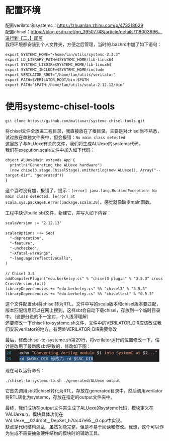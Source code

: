 # 配置环境
配置verilator和systemc：https://zhuanlan.zhihu.com/p/473218029  
配置chisel：https://blog.csdn.net/qq_39507748/article/details/118003696，进行到【二、】即可  
我将环境都安装到个人文件夹，方便之后管理，当时的.bashrc中加了如下语句：  
```
export SYSTEMC_HOME="/home/lan/utils/systemc-2.3.3"
export LD_LIBRARY_PATH=$SYSTEMC_HOME/lib-linux64
export SYSTEMC_LIBDIR=$SYSTEMC_HOME/lib-linux64
export SYSTEMC_INCLUDE=$SYSTEMC_HOME/include
export VERILATOR_ROOT="/home/lan/utils/verilator"
export PATH=$VERILATOR_ROOT/bin:$PATH
export PATH="$PATH:/home/lan/utils/scala-2.12.12/bin"
```
# 使用systemc-chisel-tools
```
git clone https://github.com/maltanar/systemc-chisel-tools.git
```
将chisel文件全放进工程目录，我直接放在了根目录。主要是对chisel尚不熟悉，试过放在单独文件夹中，但会报错：`No main class detected`  
这里放了与ALUexe有关的文件，我们将生成ALUexe的systemc代码。  
我们在execution.scala文件中加入如下代码：  
```
object ALUexeMain extends App {
  println("Generating the ALUexe hardware")
  (new chisel3.stage.ChiselStage).emitVerilog(new ALUexe(), Array("--target-dir", "generated"))
}
```
这个当时没有加，报错了，提示：`[error] java.lang.RuntimeException: No main class detected. [error] at scala.sys.package$.error(package.scala:30)`。感觉就像缺少main函数。  

工程中缺少build.sbt文件，新建它，并写入如下内容：  
```
scalaVersion := "2.12.13"

scalacOptions ++= Seq(
  "-deprecation",
  "-feature",
  "-unchecked",
  "-Xfatal-warnings",
  "-language:reflectiveCalls",
)

// Chisel 3.5
addCompilerPlugin("edu.berkeley.cs" % "chisel3-plugin" % "3.5.3" cross CrossVersion.full)
libraryDependencies += "edu.berkeley.cs" %% "chisel3" % "3.5.3"
libraryDependencies += "edu.berkeley.cs" %% "chiseltest" % "0.5.3"
```
这个文件配置sbt将chisel转为RTL。文件中写的scala版本和chisel版本要匹配，版本匹配信息可以在网上搜到。这样sbt会自动下载chisel，存放到一个临时目录中。（这部分说的不一定对，个人浅薄理解）  
还要修改一下chisel-to-systemc.sh文件，文件中的VERILATOR_DIR应该改成我们安装verilator的地方。有两处VERILATOR_DIR需要修改  

最后，修改chisel-to-systemc.sh第29行，将verilator运行的位置修改一下。估计是改用了最新版sbt导致的，修改如下图：  
![](Snipaste_2022-11-20_20-54-27.png)  

现在可以运行命令：
```
./chisel-to-systemc-tb.sh ./generated/ALUexe output
```
它首先调用sbt将chisel转化为RTL，存放在generated目录中，然后调用verilator将RTL转化为systemc，存放在指定的output文件夹中。

最终，我们成功在output文件夹生成了ALUexe的systemc代码，模块定义在VALUexe.h，模块具体功能在VALUexe___024root__DepSet_h70c47e95__0.cpp中实现。  
缺点是代码结构混乱，虽然功能完整，但是不易于阅读和修改。我想，这个可以作为生成不需要抽象硬件结构的模块时的辅助工具。


![]()  
